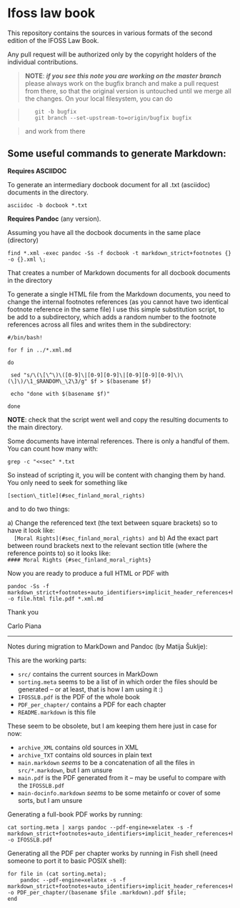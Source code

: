 # Ifoss law book

This repository contains the sources in various formats of the second edition of the IFOSS Law Book.

Any pull request will be authorized only by the copyright holders of the individual contributions.

> **NOTE**: **_if you see this note you are working on the master branch_** please always work on the bugfix branch and make a pull request from there, so that the original version is untouched until we merge all the changes. On your local filesystem, you can do 
        
>        git -b bugfix
>        git branch --set-upstream-to=origin/bugfix bugfix

> and work from there

## Some useful commands to generate Markdown:

**Requires ASCIIDOC**

To generate an intermediary docbook document for all .txt (asciidoc) documents in the directory.

    asciidoc -b docbook *.txt

**Requires Pandoc** (any version).


Assuming you have all the docbook documents in the same place (directory)

    find *.xml -exec pandoc -Ss -f docbook -t markdown_strict+footnotes {} -o {}.xml \;

That creates a number of Markdown documents for all docbook documents in the directory

To generate a single HTML file from the Markdown documents, you need to change the internal footnotes references (as you cannot have two identical footnote reference in the same file) I use this simple substitution script, to be add to a subdirectory, which adds a random number to the footnote references across all files and writes them in the subdirectory:

    #/bin/bash!

    for f in ../*.xml.md

    do

     sed "s/\(\[\^\)\([0-9]\|[0-9][0-9]\|[0-9][0-9][0-9]\)\(\]\)/\1_$RANDOM\_\2\3/g" $f > $(basename $f)

     echo "done with $(basename $f)"

    done

**NOTE**: check that the script went well and copy the resulting documents to the main directory.


Some documents have internal references. There is only a handful of them. You can count how many with:

    grep -c "<<sec" *.txt

So instead of scripting it, you will be content with changing them by hand. You only need to seek for something like

    [section\_title](#sec_finland_moral_rights)

and to do two things:

a) Change the referenced text (the text between square brackets) so to have it look like:  
  `  [Moral Rights](#sec_finland_moral_rights) and`
b) Ad the exact part between round brackets next to the relevant section title (where the reference points to) so it looks like:  
`#### Moral Rights {#sec_finland_moral_rights}`


Now you are ready to produce a full HTML or PDF with

    pandoc -Ss -f markdown_strict+footnotes+auto_identifiers+implicit_header_references+header_attributes -o file.html file.pdf *.xml.md

Thank you

Carlo Piana

---

Notes during migration to MarkDown and Pandoc (by Matija Šuklje):

This are the working parts:

- `src/` contains the current sources in MarkDown
- `sorting.meta` seems to be a list of in which order the files should be generated – or at least, that is how I am using it :)
- `IFOSSLB.pdf` is the PDF of the whole book
- `PDF_per_chapter/` contains a PDF for each chapter
- `README.markdown` is this file

These seem to be obsolete, but I am keeping them here just in case for now:

- `archive_XML` contains old sources in XML
- `archive_TXT` contains old sources in plain text
- `main.markdown` _seems_ to be a concatenation of all the files in `src/*.markdown`, but I am unsure
- `main.pdf` is the PDF generated from it – may be useful to compare with the `IFOSSLB.pdf`
- `main-docinfo.markdown` _seems_ to be some metainfo or cover of some sorts, but I am unsure

Generating a full-book PDF works by running:

```
cat sorting.meta | xargs pandoc --pdf-engine=xelatex -s -f markdown_strict+footnotes+auto_identifiers+implicit_header_references+header_attributes+smart -o IFOSSLB.pdf
```

Generating all the PDF per chapter works by running in Fish shell (need someone to port it to basic POSIX shell):

```fish
for file in (cat sorting.meta);
	pandoc --pdf-engine=xelatex -s -f markdown_strict+footnotes+auto_identifiers+implicit_header_references+header_attributes+smart -o PDF_per_chapter/(basename $file .markdown).pdf $file;
end
```
